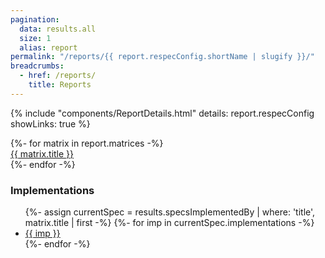 ```yaml
---
pagination:
  data: results.all
  size: 1
  alias: report
permalink: "/reports/{{ report.respecConfig.shortName | slugify }}/"
breadcrumbs:
  - href: /reports/
    title: Reports
---
```


{% include "components/ReportDetails.html"
    details: report.respecConfig
    showLinks: true %}

<div class="ui two column stackable grid">
  <div class="column">
    <div class="ui bulleted list">
    {%- for matrix in report.matrices -%}
      <div class="item">
        <a href="suites/{{ matrix.title | slugify }}">{{ matrix.title }}</a>
      </div>
    {%- endfor -%}
    </div>
  </div>
  <div class="column">
    <div class="ui segment">
      <h3 class="ui header">Implementations</h3>
      <ul>
        {%- assign currentSpec = results.specsImplementedBy | where: 'title', matrix.title | first -%}
        {%- for imp in currentSpec.implementations -%}
        <li><a href="/implementations/{{ imp | slugify }}">{{ imp }}</a></li>
        {%- endfor -%}
      </ul>
    </div>
  </div>
</div>
